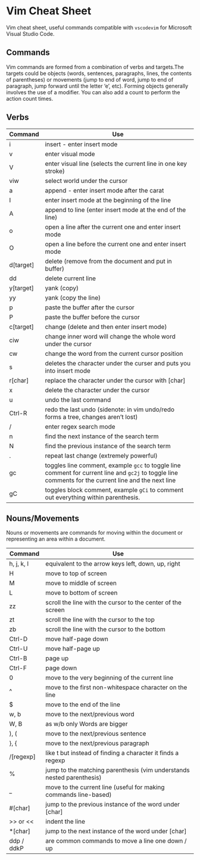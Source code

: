 # Vim Cheat Sheet
Vim cheat sheet, useful commands compatible with `vscodevim` for Microsoft Visual Studio Code.

## Commands

Vim commands are formed from a combination of verbs and targets.The targets could be objects (words, sentences, paragraphs, lines, the contents of parentheses) or movements (jump to end of word, jump to end of paragraph, jump forward until the letter ‘e’, etc). Forming objects generally involves the use of a modifier. You can also add a count to perform the action count times.





## Verbs

| Command | Use | 
| - | - | 
| i | insert - enter insert mode |
| v | enter visual mode |
| V | enter visual line (selects the current line in one key stroke) |
| viw | select world under the cursor |
| a | append - enter insert mode after the carat | 
| I | enter insert mode at the beginning of the line | 
| A | append to line (enter insert mode at the end of the line) | 
| o | open a line after the current one and enter insert mode |
| O | open a line before the current one and enter insert mode |
| d[target] | delete (remove from the document and put in buffer) |
| dd | delete current line |
| y[target] | yank (copy) |
| yy | yank (copy the line) |
| p | paste the buffer after the cursor |
| P | paste the buffer before the cursor |
| c[target] | change (delete and then enter insert mode) |
| ciw | change inner word will change the whole word under the cursor |
| cw | change the word from the current cursor position |
| s | deletes the character under the curser and puts you into insert mode |
| r[char] | replace the character under the cursor with [char] |
| x | delete the character under the cursor |
| u | undo the last command |
| Ctrl-R | redo the last undo (sidenote: in vim undo/redo forms a tree, changes aren’t lost) |
| / | enter regex search mode |
| n | find the next instance of the search term |
| N | find the previous instance of the search term |
| . | repeat last change (extremely powerful) |
| gc | toggles line comment, example `gcc` to toggle line comment for current line and `gc2j` to toggle line comments for the current line and the next line |
| gC | toggles block comment, example `gCi` to comment out everything within parenthesis.

## Nouns/Movements

Nouns or movements are commands for moving within the document or representing an area within a document.

| Command | Use | 
| - | - | 
| h, j, k, l | equivalent to the arrow keys left, down, up, right |
| H | move to top of screen |
| M | move to middle of screen |
| L | move to bottom of screen |
| zz | scroll the line with the cursor to the center of the screen |
| zt | scroll the line with the cursor to the top |
| zb | scroll the line with the cursor to the bottom |
| Ctrl-D | move half-page down |
| Ctrl-U | move half-page up |
| Ctrl-B | page up |
|Ctrl-F | page down |
| 0 | move to the very beginning of the current line |
| ^ | move to the first non-whitespace character on the line |
| $ | move to the end of the line |
| w, b | move to the next/previous word |
| W, B | as w/b only Words are bigger |
| ), ( | move to the next/previous sentence |
| }, { | move to the next/previous paragraph |
| /[regexp] | like t but instead of finding a character it finds a regexp |
| % | jump to the matching parenthesis (vim understands nested parenthesis) |
| _ | move to the current line (useful for making commands line-based) |
| #[char] | jump to the previous instance of the word under [char] |
| >> or << | indent the line |
| *[char] | jump to the next instance of the word under [char] |
| ddp / ddkP | are common commands to move a line one down / up |

